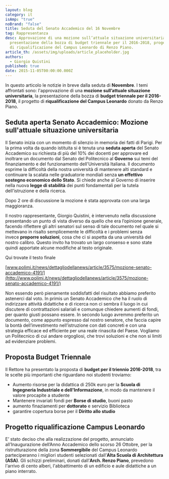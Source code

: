 ```yaml
---
layout: blog
category: it
isAmp: "true"
noBrand: "false"
title: Seduta del Senato Accademico del 16 Novembre
tag: Rappresentanza
desc: Approvazione di una mozione sull’attuale situazione universitaria,
  presentazione della bozza di budget triennale per il 2016-2018, progetto
  di riqualificazione del Campus Leonardo di Renzo Piano.
article_th: /assets/img/uploads/article_placeholder.jpg
authors:
  - Giorgio Quistini
published: true
date: 2015-11-05T00:00:00.000Z
---
```

In questo articolo le notizie in breve dalla seduta di **Novembre**. I temi affrontati sono: l'approvazione di una **mozione sull’attuale situazione universitaria**, la presentazione della bozza di **budget triennale per il 2016-2018**, il progetto di **riqualificazione del Campus Leonardo** donato da Renzo Piano.

## Seduta aperta Senato Accademico: Mozione sull'attuale situazione universitaria

Il Senato inizia con un momento di silenzio in memoria dei fatti di Parigi. Per la prima volta da quando istituita si è tenuta una **seduta aperta** del Senato Accademico su richiesta di più del 10% dei docenti per approvare ed inoltrare un documento dal Senato del Politecnico al **Governo** sui temi del finanziamento e del funzionamento dell'Università Italiana. Il documento esprime la difficoltà della nostra università di mantenere alti standard e continuare la scalata nelle graduatorie mondiali senza **un effettivo sostegno economico dello Stato**. Si chiede anche al Governo di inserire nella nuova **legge di stabilità** dei punti fondamentali per la tutela dell’istruzione e della ricerca.

Dopo 2 ore di discussione la mozione è stata approvata con una larga maggioranza.

Il nostro rappresentante, Giorgio Quistini, è intervenuto nella discussione presentando un punto di vista diverso da quello che era l’opinione generale, facendo riflettere gli altri senatori sul senso di tale documento nel quale si mettevano in risalto semplicemente le difficoltà e i problemi senza invece **proporre soluzioni**, cosa che ci si aspetta da una università del nostro calibro. Questo invito ha trovato un largo consenso e sono state quindi apportate alcune modifiche al testo originale.

Qui trovate il testo finale

[www.polimi.it/news/dettagliodellanews/article/3575/mozione-senato-accademico-4191/](http://www.polimi.it/news/dettagliodellanews/article/3575/mozione-senato-accademico-4191/)

Non essendo però pienamente soddisfatti del risultato abbiamo preferito astenerci dal voto. In primis un Senato Accademico che ha il ruolo di indirizzare attività didattiche e di ricerca non ci sembra il luogo in cui discutere di contrattazioni salariali e comunque chiedere aumenti di fondi, per quanto giusti possano essere. In secondo luogo avremmo preferito un documento, come appunto espresso dal nostro senatore, che faccia capire la bontà dell’investimento nell’istruzione con dati concreti e con una strategia efficace ed efficiente per una reale rinascita del Paese. Vogliamo un Politecnico di cui andare orgogliosi, che trovi soluzioni e che non si limiti ad evidenziare problemi.

## Proposta Budget Triennale

Il Rettore ha presentato la proposta di **budget per il triennio 2016-2018**, tra le scelte più importanti che riguardano noi studenti troviamo:

* Aumento risorse per la didattica di 250k euro per la **Scuola di Ingegneria Industriale e dell'Informazione**, in modo da mantenere il valore procapite a studente 
* Mantenere invariati fondi per **Borse di studio**, buoni pasto
* aumento finaziamenti per **dottorato** e servizio Biblioteca
* garantire copertura borse per il **Diritto allo studio**

## Progetto riqualificazione Campus Leonardo

E’ stato deciso che alla realizzazione del progetto, annunciato all’Inaugurazione dell’Anno Accademico dello scorso 26 Ottobre, per la ristrutturazione della zona **Sommergibile** del Campus Leonardo parteciperanno i migliori studenti selezionati dall’**Alta Scuola di Architettura (ASA)**. Gli schizzi preliminari, donati dall’**Arch. Renzo Piano**, prevedono l'arrivo di cento alberi, l'abbattimento di un edificio e aule didattiche a un piano interrato.